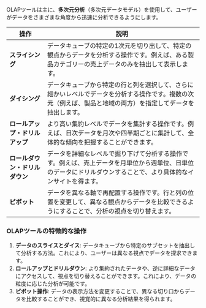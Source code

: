 OLAPツールは主に、**多次元分析**（多次元データモデル）を使用して、ユーザーがデータをさまざまな角度から迅速に分析できるようにします。


| **操作**               | **説明**                                                                                                                                                               |
|------------------------|----------------------------------------------------------------------------------------------------------------------------------------------------------------------|
| **スライシング**  | データキューブの特定の1次元を切り出して、特定の観点からデータを分析する操作です。例えば、ある製品カテゴリーの売上データのみを抽出して表示します。                                      |
| **ダイシング**     | データキューブから特定の行と列を選択して、さらに細かいレベルでデータを分析する操作です。複数の次元（例えば、製品と地域の両方）を指定してデータを抽出します。                              |
| **ロールアップ・ドリルアップ**  | より高い集約レベルでデータを集計する操作です。例えば、日次データを月次や四半期ごとに集計して、全体的な傾向を把握することができます。                                              |
| **ロールダウン・ドリルダウン**| データを詳細なレベルで掘り下げて分析する操作です。例えば、売上データを月単位から週単位、日単位のデータにドリルダウンすることで、より具体的なインサイトを得ます。                              |
| **ピボット**       | データを異なる軸で再配置する操作です。行と列の位置を変更して、異なる観点からデータを比較できるようにすることで、分析の視点を切り替えます。                                            |


### OLAPツールの特徴的な操作
1. **データのスライスとダイス**: データキューブから特定のサブセットを抽出して分析する方法。これにより、ユーザーは異なる視点でデータを探求できます。
2. **ロールアップとドリルダウン**: より集約されたデータや、逆に詳細なデータにアクセスして、視点を切り替えることができます。これにより、データの粒度に応じた分析が可能です。
3. **ピボット操作**: データの表示方法を変更することで、異なる切り口からデータを比較することができ、視覚的に異なる分析結果を得られます。

